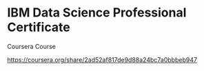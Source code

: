# IBM Data Science Professional Certificate

Coursera Course

https://coursera.org/share/2ad52af817de9d88a24bc7a0bbbeb947
